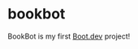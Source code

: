 # bookbot

BookBot is my first [Boot.dev](https://www.boot.dev) project!
<!-- a bot analyzes novels and prints a statistical report of the word and character by python -->
